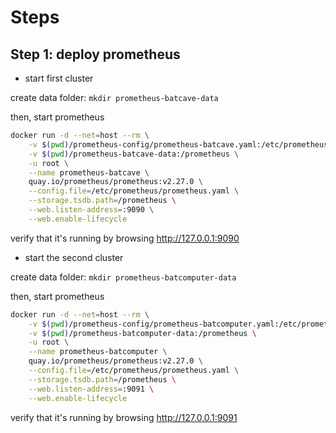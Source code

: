 # Steps

## Step 1: deploy prometheus

- start first cluster

create data folder: `mkdir prometheus-batcave-data`

then, start prometheus

```bash
docker run -d --net=host --rm \
    -v $(pwd)/prometheus-config/prometheus-batcave.yaml:/etc/prometheus/prometheus.yaml \
    -v $(pwd)/prometheus-batcave-data:/prometheus \
    -u root \
    --name prometheus-batcave \
    quay.io/prometheus/prometheus:v2.27.0 \
    --config.file=/etc/prometheus/prometheus.yaml \
    --storage.tsdb.path=/prometheus \
    --web.listen-address=:9090 \
    --web.enable-lifecycle
```

verify that it's running by browsing <http://127.0.0.1:9090>

- start the second cluster

create data folder: `mkdir prometheus-batcomputer-data`

then, start prometheus

```bash
docker run -d --net=host --rm \
    -v $(pwd)/prometheus-config/prometheus-batcomputer.yaml:/etc/prometheus/prometheus.yaml \
    -v $(pwd)/prometheus-batcomputer-data:/prometheus \
    -u root \
    --name prometheus-batcomputer \
    quay.io/prometheus/prometheus:v2.27.0 \
    --config.file=/etc/prometheus/prometheus.yaml \
    --storage.tsdb.path=/prometheus \
    --web.listen-address=:9091 \
    --web.enable-lifecycle
```

verify that it's running by browsing <http://127.0.0.1:9091>